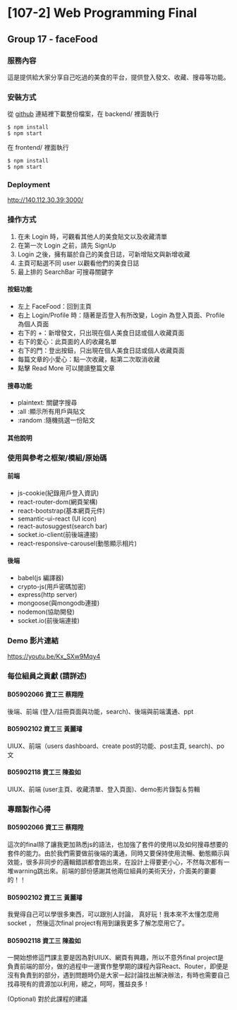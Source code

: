 # [107-2] Web Programming Final
## Group 17 - faceFood
### 服務內容
這是提供給大家分享自己吃過的美食的平台，提供登入發文、收藏、搜尋等功能。
### 安裝方式
從 [github](https://github.com/bearhsiang/faceFood) 連結裡下載整份檔案，在 backend/ 裡面執行
```
$ npm install
$ npm start
```
在 frontend/ 裡面執行
```
$ npm install
$ npm start
```

### Deployment
http://140.112.30.39:3000/
### 操作方式
1. 在未 Login 時，可觀看其他人的美食貼文以及收藏清單
2. 在第一次 Login 之前，請先 SignUp
3. Login 之後，擁有屬於自己的美食日誌，可新增貼文與新增收藏
4. 主頁可點選不同 user 以觀看他們的美食日誌
5. 最上排的 SearchBar 可搜尋關鍵字
#### 按鈕功能
* 左上 FaceFood：回到主頁
* 右上 Login/Profile 時：隨著是否登入有所改變，Login 為登入頁面、Profile為個人頁面
* 右下的 +：新增發文，只出現在個人美食日誌或個人收藏頁面
* 右下的愛心：此頁面的人的收藏名單
* 右下的門：登出按鈕，只出現在個人美食日誌或個人收藏頁面
* 每篇文章的小愛心：點一次收藏，點第二次取消收藏
* 點擊 Read More 可以閱讀整篇文章
#### 搜尋功能
* plaintext: 關鍵字搜尋
* :all :顯示所有用戶與貼文
* :random :隨機挑選一份貼文

#### 其他說明
### 使用與參考之框架/模組/原始碼
#### 前端
* js-cookie(紀錄用戶登入資訊)
* react-router-dom(網頁架構)
* react-bootstrap(基本網頁元件)
* semantic-ui-react (UI icon)
* react-autosuggest(search bar)
* socket.io-client(前後端連接)
* react-responsive-carousel(動態顯示相片)
#### 後端
* babel(js 編譯器)
* crypto-js(用戶密碼加密)
* express(http server)
* mongoose(與mongodb連接)
* nodemon(協助開發)
* socket.io(前後端連接)


### Demo 影片連結
https://youtu.be/Kx_SXw9Mqy4
### 每位組員之貢獻 (請詳述)
#### B05902066 資工三 蔡翔陞
後端、前端 (登入/註冊頁面與功能，search)、後端與前端溝通、ppt

#### B05902102 資工三 黃麗璿
UIUX、前端（users dashboard、create post的功能、post主頁, search)、po文

#### B05902118 資工三 陳盈如
UIUX、前端 (user主頁、收藏清單、登入頁面)、demo影片錄製＆剪輯

### 專題製作心得
#### B05902066 資工三 蔡翔陞
這次的final除了讓我更加熟悉js的語法，也加強了套件的使用以及如何搜尋想要的套件的能力。由於我們需要做前後端的溝通，同時又要保持使用流暢、動態顯示與效能，很多非同步的邏輯錯誤都會跑出來，在設計上得要更小心，不然每次都有一堆warning跳出來。前端的部份感謝其他兩位組員的美術天分，介面美的嫑嫑的！！
#### B05902102 資工三 黃麗璿
我覺得自己可以學很多東西，可以跟別人討論， 真好玩！我本來不太懂怎麼用socket ， 然後這次final project有用到讓我更多了解怎麼用它了。
#### B05902118 資工三 陳盈如
一開始想修這門課主要是因為對UIUX、網頁有興趣，所以不意外final project是負責前端的部分，做的過程中一邊實作整學期的課程內容React、Router，即便是沒有負責到的部分，遇到問題時仍是大家一起討論找出解決辦法，有時也需要自己找尋現有的資源加以利用，總之，呵呵，獲益良多！

(Optional) 對於此課程的建議
